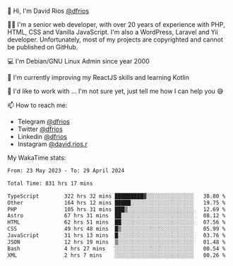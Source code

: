 👋 Hi, I'm David Rios [@dfrios](https://github.com/dfrios)

👨‍💻 I'm a senior web developer, with over 20 years of experience with PHP, HTML, CSS and Vanilla JavaScript. I'm also a WordPress, Laravel and Yii developer. Unfortunately, most of my projects are copyrighted and cannot be published on GitHub.

💻 I'm Debian/GNU Linux Admin since year 2000

🌱 I'm currently improving my ReactJS skills and learning Kotlin

💞️ I'd like to work with ... I'm not sure yet, just tell me how I can help you 😅


📫 How to reach me:
* Telegram [@dfrios](https://t.me/dfrios)
* Twitter [@dfrios](https://twitter.com/dfrios)
* Linkedin [@dfrios](https://linkedin.com/in/dfrios)
* Instagram [@david.rios.r](https://instagram.com/david.rios.r)



My WakaTime stats:
<!--START_SECTION:waka-->

```txt
From: 23 May 2023 - To: 29 April 2024

Total Time: 831 hrs 17 mins

TypeScript        322 hrs 32 mins █████████▓░░░░░░░░░░░░░░░   38.80 %
Other             164 hrs 12 mins █████░░░░░░░░░░░░░░░░░░░░   19.75 %
PHP               105 hrs 31 mins ███▒░░░░░░░░░░░░░░░░░░░░░   12.69 %
Astro             67 hrs 31 mins  ██░░░░░░░░░░░░░░░░░░░░░░░   08.12 %
HTML              62 hrs 51 mins  ██░░░░░░░░░░░░░░░░░░░░░░░   07.56 %
CSS               49 hrs 48 mins  █▒░░░░░░░░░░░░░░░░░░░░░░░   05.99 %
JavaScript        31 hrs 13 mins  █░░░░░░░░░░░░░░░░░░░░░░░░   03.76 %
JSON              12 hrs 19 mins  ▒░░░░░░░░░░░░░░░░░░░░░░░░   01.48 %
Bash              4 hrs 27 mins   ░░░░░░░░░░░░░░░░░░░░░░░░░   00.54 %
XML               2 hrs 7 mins    ░░░░░░░░░░░░░░░░░░░░░░░░░   00.26 %
```

<!--END_SECTION:waka-->
